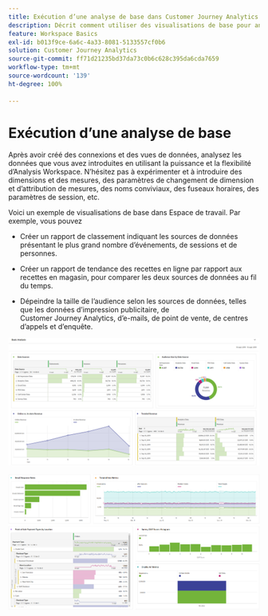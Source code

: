 ```yaml
---
title: Exécution d’une analyse de base dans Customer Journey Analytics
description: Décrit comment utiliser des visualisations de base pour analyser les données dans Customer Journey Analytics.
feature: Workspace Basics
exl-id: b013f9ce-6a6c-4a33-8081-5133557cf0b6
solution: Customer Journey Analytics
source-git-commit: ff71d21235bd37da73c0b6c628c395da6cda7659
workflow-type: tm+mt
source-wordcount: '139'
ht-degree: 100%

---
```


# Exécution d’une analyse de base

Après avoir créé des connexions et des vues de données, analysez les données que vous avez introduites en utilisant la puissance et la flexibilité d’Analysis Workspace. N’hésitez pas à expérimenter et à introduire des dimensions et des mesures, des paramètres de changement de dimension et d’attribution de mesures, des noms conviviaux, des fuseaux horaires, des paramètres de session, etc.

Voici un exemple de visualisations de base dans Espace de travail. Par exemple, vous pouvez

* Créer un rapport de classement indiquant les sources de données présentant le plus grand nombre d’événements, de sessions et de personnes.

* Créer un rapport de tendance des recettes en ligne par rapport aux recettes en magasin, pour comparer les deux sources de données au fil du temps.

* Dépeindre la taille de l’audience selon les sources de données, telles que les données d’impression publicitaire, de Customer Journey Analytics, d’e-mails, de point de vente, de centres d’appels et d’enquête.

![](assets/cja-basic-analysis.png)

![](assets/cja-basic-analysis2.png)
